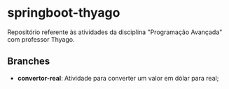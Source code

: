 # springboot-thyago
Repositório referente às atividades da disciplina "Programação Avançada" com professor Thyago.

## Branches
- **convertor-real**: Atividade para converter um valor em dólar para real;
